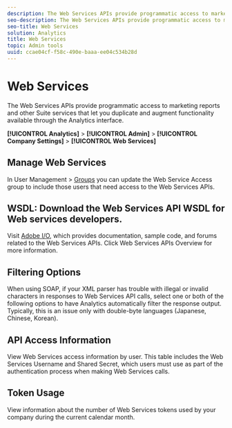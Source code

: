 ```yaml
---
description: The Web Services APIs provide programmatic access to marketing reports and other Suite services that let you duplicate and augment functionality available through the Analytics interface.
seo-description: The Web Services APIs provide programmatic access to marketing reports and other Suite services that let you duplicate and augment functionality available through the Analytics interface.
seo-title: Web Services
solution: Analytics
title: Web Services
topic: Admin tools
uuid: ccae04cf-f58c-490e-baaa-ee04c534b28d
---
```


# Web Services

The Web Services APIs provide programmatic access to marketing reports and other Suite services that let you duplicate and augment functionality available through the Analytics interface.

 **[!UICONTROL Analytics]** > **[!UICONTROL Admin]** > **[!UICONTROL Company Settings]** > **[!UICONTROL Web Services]** 

## Manage Web Services

In User Management > [Groups](/help/admin/user-management2/c-user-groups/groups.md) you can update the Web Service Access group to include those users that need access to the Web Services APIs.

## WSDL: Download the Web Services API WSDL for Web services developers.

Visit [Adobe I/O](https://www.adobe.io/apis/experiencecloud/analytics.html), which provides documentation, sample code, and forums related to the Web Services APIs. Click Web Services APIs Overview for more information.

## Filtering Options

When using SOAP, if your XML parser has trouble with illegal or invalid characters in responses to Web Services API calls, select one or both of the following options to have Analytics automatically filter the response output. Typically, this is an issue only with double-byte languages (Japanese, Chinese, Korean).

## API Access Information

View Web Services access information by user. This table includes the Web Services Username and Shared Secret, which users must use as part of the authentication process when making Web Services calls.

## Token Usage

View information about the number of Web Services tokens used by your company during the current calendar month.
